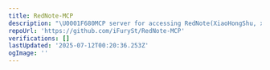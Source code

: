```yaml
---
title: RedNote-MCP
description: "\U0001F680MCP server for accessing RedNote(XiaoHongShu, xhs)."
repoUrl: 'https://github.com/iFurySt/RedNote-MCP'
verifications: []
lastUpdated: '2025-07-12T00:20:36.253Z'
ogImage: ''
---
```


